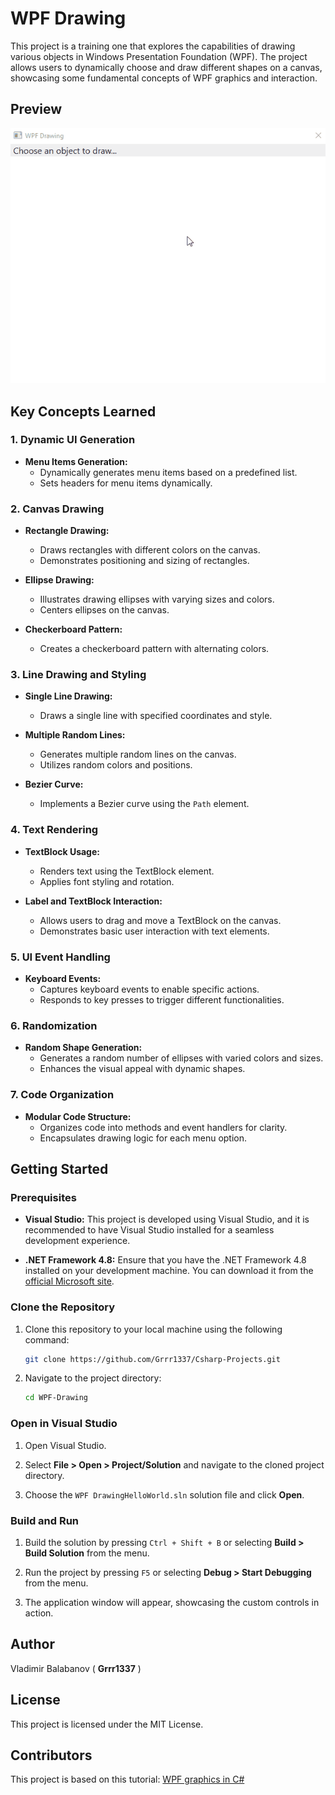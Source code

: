 # WPF Drawing

This project is a training one that explores the capabilities of drawing various objects in Windows Presentation Foundation (WPF). The project allows users to dynamically choose and draw different shapes on a canvas, showcasing some fundamental concepts of WPF graphics and interaction.

## Preview
![WPF Drawing](WPF%20Drawing%20Demo.gif)


## Key Concepts Learned

### 1. Dynamic UI Generation
- **Menu Items Generation:**
  - Dynamically generates menu items based on a predefined list.
  - Sets headers for menu items dynamically.

### 2. Canvas Drawing
- **Rectangle Drawing:**
  - Draws rectangles with different colors on the canvas.
  - Demonstrates positioning and sizing of rectangles.

- **Ellipse Drawing:**
  - Illustrates drawing ellipses with varying sizes and colors.
  - Centers ellipses on the canvas.

- **Checkerboard Pattern:**
  - Creates a checkerboard pattern with alternating colors.

### 3. Line Drawing and Styling
- **Single Line Drawing:**
  - Draws a single line with specified coordinates and style.

- **Multiple Random Lines:**
  - Generates multiple random lines on the canvas.
  - Utilizes random colors and positions.

- **Bezier Curve:**
  - Implements a Bezier curve using the `Path` element.

### 4. Text Rendering
- **TextBlock Usage:**
  - Renders text using the TextBlock element.
  - Applies font styling and rotation.

- **Label and TextBlock Interaction:**
  - Allows users to drag and move a TextBlock on the canvas.
  - Demonstrates basic user interaction with text elements.

### 5. UI Event Handling
- **Keyboard Events:**
  - Captures keyboard events to enable specific actions.
  - Responds to key presses to trigger different functionalities.

### 6. Randomization
- **Random Shape Generation:**
  - Generates a random number of ellipses with varied colors and sizes.
  - Enhances the visual appeal with dynamic shapes.

### 7. Code Organization
- **Modular Code Structure:**
  - Organizes code into methods and event handlers for clarity.
  - Encapsulates drawing logic for each menu option.


## Getting Started

### Prerequisites

- **Visual Studio:** This project is developed using Visual Studio, and it is recommended to have Visual Studio installed for a seamless development experience.
  
- **.NET Framework 4.8:** Ensure that you have the .NET Framework 4.8 installed on your development machine. You can download it from the [official Microsoft site](https://dotnet.microsoft.com/download/dotnet-framework/net48).

### Clone the Repository

1. Clone this repository to your local machine using the following command:

    ```bash
    git clone https://github.com/Grrr1337/Csharp-Projects.git
    ```

2. Navigate to the project directory:

    ```bash
    cd WPF-Drawing
    ```

### Open in Visual Studio

1. Open Visual Studio.

2. Select **File > Open > Project/Solution** and navigate to the cloned project directory.

3. Choose the `WPF DrawingHelloWorld.sln` solution file and click **Open**.

### Build and Run

1. Build the solution by pressing `Ctrl + Shift + B` or selecting **Build > Build Solution** from the menu.

2. Run the project by pressing `F5` or selecting **Debug > Start Debugging** from the menu.

3. The application window will appear, showcasing the custom controls in action.

## Author
Vladimir Balabanov ( **Grrr1337** )

## License
This project is licensed under the MIT License.


## Contributors
 
 This project is based on this tutorial: [WPF graphics in C#](https://www.youtube.com/watch?v=fvYVxiiPQ4Q&t=13s)

